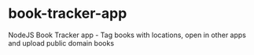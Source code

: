 # book-tracker-app
NodeJS Book Tracker app - Tag books with locations, open in other apps and upload public domain books 
